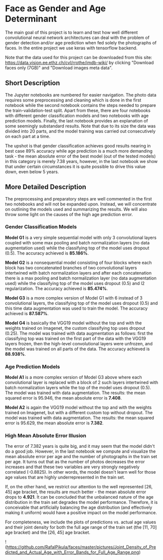 # Face as Gender and Age Determinant  
The main goal of this project is to learn and test how well different convolutional neural network architectures can deal with the problem of gender detection and/or age prediction when fed solely the photographs of faces. In the entire project we use keras with tensorflow backend.

Note that the data used for this project can be downloaded from this site: https://data.vision.ee.ethz.ch/cvl/rrothe/imdb-wiki/
by clicking "Download faces only (7GB)" and "Download images meta data".

## Short Description
The Jupyter notebooks are numbered for easier navigation. The photo data requires some preprocessing and cleaning which is done in the first notebook while the second notebook contains the steps needed to prepare the train-validation-test split. Apart from these, there are four notebooks with different gender classification models and two notebooks with age prediction models. Finally, the last notebook provides an explanation of some seemingly substandard results. Note that due to its size the data was divided into 20 parts, and the model training was carried out consecutively on each part at a time.

The upshot is that gender classification achieves good results nearing in best case 89% accuracy while age prediction is a much more demanding task - the mean absolute error of the best model (out of the tested models) in this category is merely 7.38 years, however, in the last notebook we show that under certain circumstances it is quite possible to drive this value down, even below 5 years.

## More Detailed Description
The preprocessing and preparatory steps are well commented in the first two notebooks and will not be expanded upon. Instead, we will concentrate on outlining the models used and summarizing the results. We will also throw some light on the causes of the high age prediction error.

### Gender Classification Models
**Model G1** is a very simple sequential model with only 3 convolutional layers coupled with some max pooling and batch normalization layers (no data augmentation used) while the classifying top of the model uses dropout (0.5). The accuracy achieved is **85.186%**.

**Model G2** is a nonsequential model consisting of four blocks where each block has two concatenated branches of two convolutional layers intertwined with batch normalization layers and after each concatenation there is a max pooling and batch normalization layer (no data augmentation used) while the classifying top of the model uses dropout (0.5) and l2 regularization. The accuracy achieved is **85.474%**.

**Model G3** is a more complex version of Model G1 with 6 instead of 3 convolutional layers, the classifying top of the model uses dropout (0.5) and this time data augmentation was used to train the model. The accuracy achieved is **87.587%**.

**Model G4** is basically the VGG19 model without the top and with the weights trained on Imagenet, the custom classifying top uses dropout (0.25). The model was trained with data augmentation as follows: first the classifying top was trained on the first part of the data with the VGG19 layers frozen, then the high-level convolutional layers were unfrozen, and the model was trained on all parts of the data. The accuracy achieved is **88.938%**.

### Age Prediction Models
**Model A1** is a more complex version of Model G3 above where each convolutional layer is replaced with a block of 2 such layers intertwined with batch normalization layers while the top of the model uses dropout (0.5). The model was trained with data augmentation. The results: the mean squared error is 95.946, the mean absolute error is **7.408**.

**Model A2** is again the VGG19 model without the top and with the weights trained on Imagenet, but with a different custom top without dropout. The model was trained with data augmentation. The results: the mean squared error is 95.629, the mean absolute error is **7.382**.

### High Mean Absolute Error Illusion
The error of 7.382 years is quite big, and it may seem that the model didn't do a good job. However, in the last notebook we compute and visualize the mean absolute error per age and the number of photographs in the train set per age. It turns out that as the number of photos decreases the error increases and that these two variables are very strongly negatively correlated (-0.8825). In other words, the model doesn't learn well for those age values that are highly underrepresented in the train set.

If, on the other hand, we restrict our attention to the well represented \[26, 45\] age bracket, the results are much better - the mean absolute error drops to **4.921**. It can be concluded that the unbalanced nature of the age distribution in the train set degrades the model performance. Therefore, it is conceivable that artificially balancing the age distribution (and effectively making it uniform) would have a positive impact on the model performance.

For completeness, we include the plots of predictions vs. actual age values and their joint density for both the full age range of the train set (the \[11, 70\] age bracket) and the \[26, 45\] age bracket.

!(https://github.com/RafalPikula/faces/master/pictures/Joint_Density_of_Predicted_and_Actual_Age_with_Error_Bands_for_Full_Age_Range.png)
